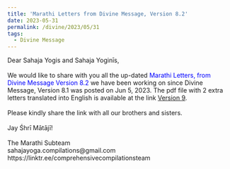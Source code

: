 ```yaml
---
title: 'Marathi Letters from Divine Message, Version 8.2'
date: 2023-05-31
permalink: /divine/2023/05/31
tags:
  - Divine Message
---
```


<p>
Dear Sahaja Yogis and Sahaja Yoginīs,<br>
<br>
We would like to share with you all the up-dated <font color="blue">Marathi Letters, from Divine Message Version 8.2</font> we have been working on since Divine Message, Version 8.1 was posted on Jun 5, 2023. The pdf file with 2 extra letters translated into English is available at the link <a href="https://bit.ly/Divine_Message_V9">Version 9</a>.<br>
<br>
Please kindly share the link with all our brothers and sisters.<br>
<br>
Jay Śhrī Mātājī!<br>
<br>
The Marathi Subteam<br>
sahajayoga.compilations@gmail.com<br>
https://linktr.ee/comprehensivecompilationsteam<br>
</p>